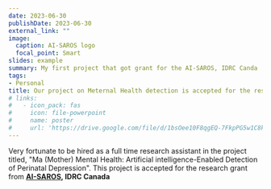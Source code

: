 ```yaml
---
date: 2023-06-30
publishDate: 2023-06-30
external_link: ""
image:
  caption: AI-SAROS logo
  focal_point: Smart
slides: example
summary: My first project that got grant for the AI-SAROS, IDRC Canda 
tags:
- Personal
title: Our project on Meternal Health detection is accepted for the reserach grant from AI-SAROS, IDRC Canada
# links:
#   - icon_pack: fas
#     icon: file-powerpoint
#     name: poster
#     url: 'https://drive.google.com/file/d/1bsOee10F8qgEQ-7FkpPG5w1C8k0mKTji/view'
---
```

Very fortunate to be hired as a full time research assistant in the project titled, "Ma (Mother) Mental Health: Artificial intelligence-Enabled Detection of Perinatal Depression". This project is accepted for the research grant from **[AI-SAROS](https://www.aisarosh.com/home), IDRC Canada**